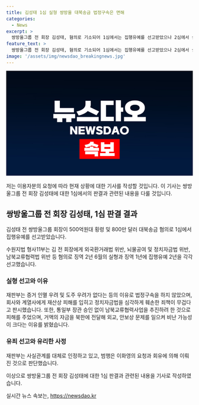 ```yaml
---
title: 김성태 1심 실형 쌍방울 대북송금 법정구속은 면해
categories:
  - News
excerpt: >
  쌍방울그룹 전 회장 김성태, 혐의로 기소되어 1심에서는 집행유예를 선고받았으나 2심에서 실형이 선고됨. 김 전 회장은 800만 달러 대북송금 혐의 등으로 기소, 법정구속은 하지 않았으나 실형 선고. 범행으로 정치자금법 훼손, 회사 이미지 피해 발생, 남북교류사업 피해 등 양형 이유로 양형 진행. 유리한 사정 이유 인정. 김 전 회장은 이화영 전 경기도 평화부지사를 대신해 북한에 800만 달러 지급, 다수 혐의 적발됨.
feature_text: >
  쌍방울그룹 전 회장 김성태, 혐의로 기소되어 1심에서는 집행유예를 선고받았으나 2심에서 실형이 선고됨. 김 전 회장은 800만 달러 대북송금 혐의 등으로 기소, 법정구속은 하지 않았으나 실형 선고. 범행으로 정치자금법 훼손, 회사 이미지 피해 발생, 남북교류사업 피해 등 양형 이유로 양형 진행. 유리한 사정 이유 인정. 김 전 회장은 이화영 전 경기도 평화부지사를 대신해 북한에 800만 달러 지급, 다수 혐의 적발됨.
image: '/assets/img/newsdao_breakingnews.jpg'
---
```


<p><img src="/assets/img/newsdao_breakingnews.jpg" alt="pcversion 속보" /></p>

<p>저는 이용자분의 요청에 따라 현재 상황에 대한 기사를 작성할 것입니다. 이 기사는 쌍방울그룹 전 회장 김성태에 대한 1심에서의 판결과 관련된 내용을 다룰 것입니다.</p>

<h2 data-ke-size="size26">쌍방울그룹 전 회장 김성태, 1심 판결 결과</h2>

<p>김성태 전 쌍방울그룹 회장이 500억원대 횡령 및 800만 달러 대북송금 혐의로 1심에서 집행유예를 선고받았습니다.</p>

<p data-ke-size="size16">수원지법 형사11부는 김 전 회장에게 외국환거래법 위반, 뇌물공여 및 정치자금법 위반, 남북교류협력법 위반 등 혐의로 징역 2년 6월의 실형과 징역 1년에 집행유예 2년을 각각 선고했습니다. </p>

<h3><b>실형 선고와 이유</b></h3>

<p data-ke-size="size16">재판부는 증거 인멸 우려 및 도주 우려가 없다는 등의 이유로 법정구속을 하지 않았으며, 회사와 계열사에게 재산상 피해를 입히고 정치자금법을 심각하게 훼손한 죄책이 무겁다고 판시했습니다. 또한, 통일부 장관 승인 없이 남북교류협력사업을 추진하려 한 것으로 피해를 주었으며, 거액의 자금을 북한에 전달해 외교, 안보상 문제를 일으켜 비난 가능성이 크다는 이유를 밝혔습니다.</p>

<h3><b>유죄 선고와 유리한 사정</b></h3>

<p data-ke-size="size16">재판부는 사실관계를 대체로 인정하고 있고, 범행은 이화영의 요청과 회유에 의해 이뤄진 것으로 판단했습니다.</p>

<p>이상으로 쌍방울그룹 전 회장 김성태에 대한 1심 판결과 관련된 내용을 기사로 작성하였습니다.</p>
실시간 뉴스 속보는, <a href="https://newsdao.kr" rel="dofollow">https://newsdao.kr</a>


